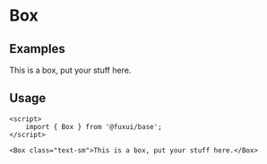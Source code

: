 <script>
	import { Box } from '@fuxui/base';
</script>

# Box

## Examples

<Box class="text-sm">This is a box, put your stuff here.</Box>

## Usage

```svelte
<script>
	import { Box } from '@fuxui/base';
</script>

<Box class="text-sm">This is a box, put your stuff here.</Box>
```
